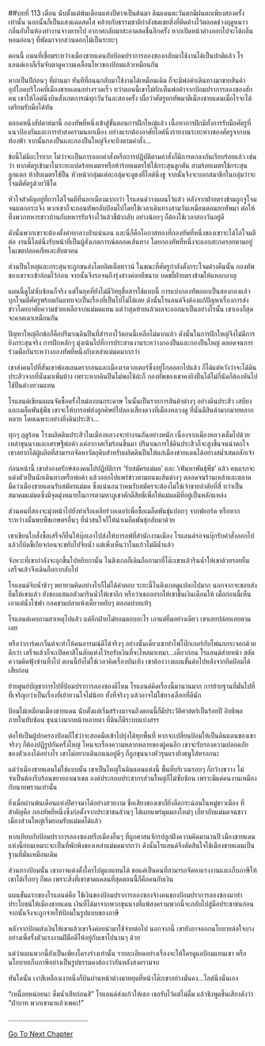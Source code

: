 ##บทที่ 113 เตือน
นับตั้งแต่พ้นเดือนแห่งปีศาจเป็นต้นมา ดินแดนตะวันตกมีฝนตกเพียงสองครั้งเท่านั้น นอกนั้นก็เป็นแสงแดดสดใส คล้ายกับธรรมชาติกำลังชดเชยสิ่งที่ติดค้างไว้ตลอดช่วงฤดูหนาว กลิ่นอับในห้องทำงานจางหายไป อากาศกลับมาสะอาดสดชื่นอีกครั้ง หากเปิดหน้าต่างออกไปจะได้กลิ่นหอมอ่อนๆ ที่พัดมาจากสวนดอกไม้เป็นระยะๆ


ตอนนี้ ถนนที่เชื่อมระหว่างเมืองชายแดนกับป้อมปราการลองซองกลับมาใช้งานได้เป็นปกติแล้ว โรแลนด์เองก็เริ่มจับตาดูความเคลื่อนไหวของป้อมแล้วเหมือนกัน


หากเป็นปีก่อนๆ ที่ผ่านมา ทันทีที่ถนนกลับมาใช้งานได้เหมือนเดิม ก็จะมีพ่อค้าเดินทางมาขายสินค้าอุปโภคบริโภคที่เมืองชายแดนอย่างรวดเร็ว ทว่าตอนนี้เขาไม่ยักเห็นพ่อค้าจากป้อมปราการลองซองสักคน เขาให้ไลต์นิ่งบินสังเกตการณ์ทุกวันวันละสองครั้ง เผื่อว่าศัตรูยกทัพมาตีเมืองชายแดนเมื่อไรจะได้เตรียมรับมือได้ทัน


ตลอดหนึ่งสัปดาห์มานี้ กองทัพที่หนึ่งเข้าสู่ขั้นตอนการฝึกใหญ่แล้ว เนื้อหาการฝึกมีทั้งการรับมือศัตรูที่แนวป้องกันและการทำสงครามนอกเมือง อย่างแรกต้องอาศัยไลต์นิ่งรายงานระยะห่างของศัตรูจากบนท้องฟ้า จากนั้นกองปืนและกองปืนใหญ่จึงจะยิงตามคำสั่ง...


ข้อนี้ไม่มีอะไรยาก ไม่ว่าจะเป็นการออกคำสั่งหรือการปฏิบัติตามคำสั่งก็มีการตกลงกันเรียบร้อยแล้ว เช่นว่า หากศัตรูเข้ามาในระยะแปดร้อยเมตรหรือห้าร้อยเมตรให้ใช้กระสุนลูกตัน สามร้อยเมตรใช้กระสุนลูกแตก ห้าสิบเมตรใช้ปืน หัวหน้ากลุ่มแต่ละกลุ่มจะดูธงที่ไลต์นิ่งชู จากนั้นจึงจะบอกสมาชิกในกลุ่มว่าจะโจมตีศัตรูด้วยวิธีใด


หัวใจสำคัญอยู่ที่การไล่โจมตีที่นอกเมืองมากกว่า โรแลนด์วางแผนไว้แล้ว หลังจากฝ่ายตรงข้ามถูกจู่โจมจนแตกกระเจิง พวกเขาก็จะถอนทัพกลับป้อมไปโดยใช้เวลาเดินทางสามวันเหมือนตอนยกทัพมา ต่อให้ทิ้งพวกทหารชาวบ้านกับทหารรับจ้างไว้แล้วขี่ม้ากลับ อย่างน้อยๆ ก็ต้องใช้เวลาสองวันอยู่ดี


ดังนั้นพวกเขาจะต้องตั้งค่ายกลางป่าแน่นอน และนี่ก็คือโอกาสทองที่กองทัพที่หนึ่งของเขาจะได้ไล่โจมตีต่อ งานนี้ไลต์นิ่งรับหน้าที่เป็นผู้สังเกตการณ์ตลอดเส้นทาง โดยกองทัพที่หนึ่งจะแอบสะกดรอยตามอยู่ในเขตปลอดภัยและลับตาคน


ส่วนปืนใหญ่และกระสุนจะถูกขนส่งโดยลิตเติ้ลทาวน์ ในขณะที่ศัตรูกำลังตั้งกระโจมค้างคืนนั้น กองทัพของเขาจะเข้าล้อมไว้ก่อน จากนั้นจึงรอจนถึงรุ่งสางค่อยตีขนาบ บดขยี้ฝ่ายตรงข้ามให้แหลกลาญ


แผนนี้ดูไม่ซับซ้อนก็จริง แต่ในยุคที่ยังไม่มีวิทยุสื่อสารใช้แบบนี้ การแบ่งกองทัพออกเป็นสองกองแล้วบุกโจมตีศัตรูพร้อมกันแทบจะเป็นเรื่องที่เป็นไปไม่ได้เลย ดังนั้นโรแลนด์จึงต้องแก้ปัญหาเรื่องการส่งข่าวโดยอาศัยความช่วยเหลือจากแม่มดแทน แต่ว่าสุดท้ายแล้วผลจะออกมาเป็นอย่างไรนั้น เขาเองก็สุดจะคาดเดาเหมือนกัน


ปัญหาใหญ่อีกข้อก็คือปริมาณดินปืนที่สำรองไว้ตอนนี้เหลือไม่มากแล้ว ดังนั้นในการฝึกใหญ่จึงไม่มีการยิงกระสุนจริง การฝึกหลักๆ มุ่งเน้นไปที่การประสานงานระหว่างกองปืนและกองปืนใหญ่ ตลอดจนการร่วมมือกันระหว่างกองทัพที่หนึ่งกับเหล่าแม่มดมากกว่า


เขาส่งคนไปที่สันเขาฟอลเลนดรากอนและเมืองเรดวอเตอร์ซึ่งอยู่ไกลออกไปแล้ว ก็ได้แต่หวังว่าจะได้ดินประสิวจากที่นั่นมาเพิ่มบ้าง เพราะหากดินปืนไม่พอใช้ล่ะก็ กองทัพของเขาคงยิงปืนได้ไม่กี่นัดก็ต้องหันไปใช้ปืนต่างทวนแทน


โรแลนด์เขียนแผนจัดซื้อครั้งใหม่ลงบนกระดาษ ในนั้นเป็นรายการสินค้าต่างๆ อย่างดินประสิว เสบียง และเมล็ดพันธุ์พืช เขาจะให้บารอฟส่งลูกศิษย์ไปลองเสี่ยงดวงที่เมืองหลวงดู ที่นั่นมีสินค้ามากมายหลากหลาย โดยเฉพาะอย่างยิ่งดินประสิว...


ทุกๆ ฤดูร้อน โรงผลิตดินประสิวในเมืองหลวงจะทำงานกันอย่างหนัก เนื่องจากเมืองหลวงเต็มไปด้วยเหล่าขุนนางและเศรษฐีพ่อค้า แค่อากาศเริ่มร้อนขึ้นมา ปริมาณการใช้ดินประสิวก็จะสูงขึ้นจนน่าตกใจ เขาอยากได้ผู้ผลิตที่สามารถจัดหาวัตถุดิบสำหรับผลิตดินปืนให้แก่เมืองชายแดนได้อย่างสม่ำเสมอสักเจ้า


ก่อนหน้านี้ เขาส่งองครักษ์สองคนไปปฏิบัติการ ‘รับสมัครแม่มด’ และ ‘เฟ้นหาพันธุ์พืช’ แล้ว คนแรกจะแต่งตัวเป็นนักเดินทางหรือพ่อค้า แล้วออกไปแพร่ข่าวตามถนนเส้นต่างๆ ตลอดจนร้านเหล้าและตลาดมืดว่าเมืองชายแดนรับสมัครแม่มด ซึ่งแน่นอนว่าคนรับสมัครจะต้องไม่ใช่เจ้าชายลำดับที่สี่ ทว่าเป็นสมาคมแม่มดซึ่งมีจุดมุ่งหมายในการตามหาภูเขาศักดิ์สิทธิ์เพื่อให้แม่มดมีที่อยู่เป็นหลักแหล่ง


ส่วนคนที่สองจะมุ่งหน้าไปยังท่าเรือเคลียร์วอเตอร์เพื่อซื้อเมล็ดพันธุ์แปลกๆ จากฟยอร์ด หรือหากระหว่างนั้นพบพืชเกษตรอื่นๆ ที่น่าสนใจก็ให้นำเมล็ดพันธุ์กลับมาด้วย


เขาเขียนใบสั่งซื้อเสร็จก็ยื่นให้บุ๊กเอาไปส่งให้บารอฟที่สำนักงานเมือง โรแลนด์รอจนบุ๊กรับคำสั่งออกไปแล้วก็บิดขี้เกียจก่อนจะขยับไปจิบน้ำ แต่เพิ่งเห็นว่าในแก้วไม่มีน้ำแล้ว


จังหวะที่เขากำลังจะลุกขึ้นไปหยิบกานั้น ไนติงเกลก็เดินถือกามาที่โต๊ะเขาแล้วรินน้ำให้เขาด้วยรอยยิ้ม เสร็จแล้วจึงเดินถือกากลับไป


โรแลนด์จิบน้ำช้าๆ พยายามคิดอย่างไรก็ไม่ได้คำตอบ ระยะนี้ไนติงเกลดูแปลกไปมาก นอกจากจะชอบส่งยิ้มให้เขาแล้ว ยังชอบเสนอตัวมารินน้ำให้เขาอีก หรือว่าเธออยากให้เขาขึ้นเงินเดือนให้ เมื่อก่อนนี้เห็นเอาแต่นั่งโซฟา กอดชามปลาแห้งเคี้ยวหยับๆ ตลอดบ่ายแท้ๆ


โรแลนด์เคยถามสาเหตุไปแล้ว แต่อีกฝ่ายไม่ยอมตอบอะไร เอาแต่ยิ้มอย่างเดียว เขาเลยปล่อยเลยตามเลย


หรือว่าการ์ดเกว็นต์จะทำให้คนอารมณ์ดีได้จริงๆ อย่างนั้นเดี๋ยวเขาทำไพ่โป๊กเกอร์กับไพ่นกกระจอกด้วยดีกว่า เสร็จแล้วก็จะเปิดคาสิโนสักแห่งไว้รอรับเงินที่จะไหลมาเทมา...เดี๋ยวก่อน โรแลนด์ส่ายหน้า สลัดความคิดฟุ้งซ่านทิ้งไป ตอนนี้ยังไม่ใช่เวลาคิดเรื่องบันเทิง เขาต้องวางแผนขั้นต่อไปหลังจากยึดป้อมได้เสียก่อน


ย้ายศูนย์บัญชาการไปที่ป้อมปราการลองซองดีไหม โรแลนด์คิดเรื่องนี้มานานมาก การย้ายฐานที่มั่นไปที่ที่เจริญกว่าเป็นเรื่องที่เย้ายวนใจไม่น้อย ทั้งที่จริงๆ แล้วอาจไม่ใช่ทางเลือกที่ดีนัก


ป้อมไม่เหมือนเมืองชายแดน นับตั้งแต่เริ่มสร้างมาจนถึงตอนนี้ก็มีประวัติศาสตร์เป็นร้อยปี อิทธิพลภายในทับซ้อน ขุนนางมากหน้าหลายตา ที่ดินก็มีระบบแบ่งสรร


ต่อให้เป็นผู้ปกครองป้อมก็ใช่ว่าจะสอดมือเข้าไปยุ่งได้ทุกพื้นที่ หากจะเปลี่ยนป้อมให้เป็นดินแดนของเขาจริงๆ ก็ต้องปฏิรูปกันครั้งใหญ่ ไหนจะเรื่องความหลากหลายของผู้คนอีก เขาจะรับรองความปลอดภัยของตัวเองได้อย่างไร เขาไม่อยากเดินถนนอยู่ดีๆ ก็ถูกขุนนางหัวรุนแรงยิงธนูใส่หรอกนะ


แต่ว่าเมืองชายแดนไม่ใช่แบบนั้น เขาเป็นใหญ่ในดินแดนแห่งนี้ พื้นที่บริเวณรอบๆ ก็กว้างขวาง ไม่จำเป็นต้องรีบร้อนขยายอาณาเขต องค์ประกอบประชากรส่วนใหญ่ก็ไม่ซับซ้อน เพราะมีแค่คนงานเหมืองกับนายพรานเท่านั้น


ยิ่งเมื่อผ่านพ้นเดือนแห่งปีศาจมาได้อย่างสวยงาม ชื่อเสียงของเขาก็ยิ่งลือกระฉ่อนในหมู่ชาวเมือง ที่สำคัญคือ กองทัพที่หนึ่งซึ่งก่อตั้งจากประชาชนล้วนๆ ได้เผยแพร่มุมมองใหม่ๆ เกี่ยวกับแม่มดจนชาวเมืองส่วนใหญ่เริ่มยอมรับแม่มดได้แล้ว


หากเทียบกับป้อมปราการลองซองหรือเมืองอื่นๆ ที่ถูกศาสนจักรปลูกฝังความคิดมานานปี เมืองชายแดนแห่งนี้ย่อมเหมาะจะเป็นที่พักพิงของเหล่าแม่มดมากกว่า ดังนั้นโรแลนด์จึงตัดสินใจใช้เมืองชายแดนเป็นฐานที่มั่นเหมือนเดิม


ส่วนทางป้อมนั้น เขาอาจแต่งตั้งใครไปดูแลแทนได้ ขอแค่เป็นคนที่สามารถจัดหาแรงงานและเก็บภาษีให้เขาได้เรื่อยๆ ก็พอ เพราะสิ่งที่เขาขาดแคลนที่สุดตอนนี้ก็คือคนกับเงิน


แผนขั้นแรกของโรแลนด์คือ ใช้เงินของป้อมปราการลองซองจ้างคนของป้อมปราการลองซองมาทำประโยชน์ให้เมืองชายแดน เงินที่ได้มาจากพวกขุนนางที่แพ้สงครามพวกนี้จะกลับไปสู่มือประชาชนก่อน จากนั้นจึงจะถูกจ่ายให้ป้อมในรูปแบบของภาษี


หลังจากป้อมส่งเงินให้เขาแล้วเขาจึงค่อยนำมาใช้จ่ายต่อไป นอกจากนี้ เขายังอาจออกนโยบายล่อใจบางอย่างเพื่อรั้งตัวแรงงานฝีมือดีให้อยู่กับเขาไปนานๆ ด้วย


แต่ว่าแผนพวกนี้ยังเป็นเพียงโครงร่างเท่านั้น รายละเอียดอย่างเรื่องจะให้ใครดูแลป้อมแทนเขา หรือนโยบายเก็บภาษีอย่างเป็นรูปธรรมคงต้องว่ากันหลังสงครามจบ


ทันใดนั้น เงาสีเหลืองเงาหนึ่งก็บินผ่านหน้าต่างมาหยุดที่หน้าโต๊ะเขาอย่างมั่นคง...ไลต์นิ่งนั่นเอง


“เหนื่อยหน่อยนะ ดื่มน้ำเสียก่อนสิ” โรแลนด์ส่งแก้วให้เธอ เธอรับไว้แต่ไม่ดื่ม แล้วชิงพูดขึ้นเสียงดังว่า “ฝ่าบาท พวกเขามาแล้วเพคะ!”


........................................




[Go To Next Chapter]( ./26.md)